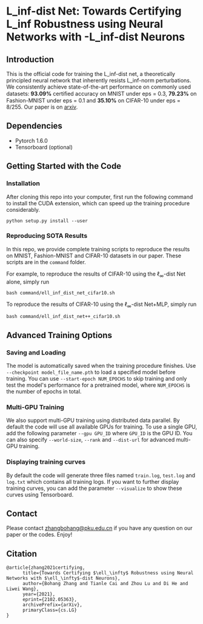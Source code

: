 # L_inf-dist Net: Towards Certifying L_inf Robustness using Neural Networks with -L_inf-dist Neurons  

## Introduction

This is the official code for training the L_inf-dist net, a theoretically principled neural network that inherently resists L_inf-norm perturbations. We consistently achieve state-of-the-art performance on commonly used datasets: **93.09%** certiﬁed accuracy on MNIST under eps = 0.3, **79.23%** on Fashion-MNIST under eps = 0.1 and **35.10%** on CIFAR-10 under eps = 8/255. Our paper is on [arxiv](  https://arxiv.org/abs/2102.05363  ).

## Dependencies

- Pytorch 1.6.0
- Tensorboard (optional)

## Getting Started with the Code

### Installation

After cloning this repo into your computer, first run the following command to install the CUDA extension, which can speed up the training procedure considerably.

```
python setup.py install --user
```

### Reproducing SOTA Results

In this repo, we provide complete training scripts to reproduce the results on MNIST, Fashion-MNIST and CIFAR-10 datasets in our paper. These scripts are in the `command` folder. 

For example, to reproduce the results of CIFAR-10 using the $\ell_\infty$-dist Net alone, simply run

```
bash command/ell_inf_dist_net_cifar10.sh
```

To reproduce the results of CIFAR-10 using the $\ell_\infty$-dist Net+MLP, simply run

```
bash command/ell_inf_dist_net++_cifar10.sh
```

## Advanced Training Options

### Saving and Loading

The model is automatically saved when the training procedure finishes. Use `--checkpoint model_file_name.pth` to load a specified model before training. You can use `--start-epoch NUM_EPOCHS` to skip training and only test the model's performance for a pretrained model, where `NUM_EPOCHS` is the number of epochs in total.

### Multi-GPU Training

We also support multi-GPU training using distributed data parallel. By default the code will use all available GPUs for training. To use a single GPU, add the following parameter `--gpu GPU_ID` where `GPU_ID` is the GPU ID. You can also specify `--world-size`, `--rank` and `--dist-url` for advanced multi-GPU training.

### Displaying training curves

By default the code will generate three files named `train.log`, `test.log` and `log.txt` which contains all training logs. If you want to further display training curves, you can add the parameter `--visualize` to show these curves using Tensorboard. 

## Contact

Please contact [zhangbohang@pku.edu.cn](zhangbohang@pku.edu.cn)  if you have any question on our paper or the codes. Enjoy! 

## Citation

```
@article{zhang2021certifying,
      title={Towards Certifying $\ell_\infty$ Robustness using Neural Networks with $\ell_\infty$-dist Neurons}, 
      author={Bohang Zhang and Tianle Cai and Zhou Lu and Di He and Liwei Wang},
      year={2021},
      eprint={2102.05363},
      archivePrefix={arXiv},
      primaryClass={cs.LG}
}
```

